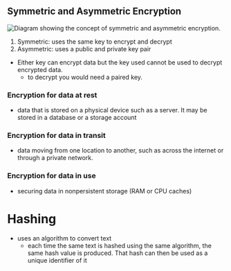 ## Symmetric and Asymmetric Encryption
![Diagram showing the concept of symmetric and asymmetric encryption.](https://learn.microsoft.com/en-us/training/wwl-sci/describe-security-concepts-methodologies/media/6-encryption.png)
1. Symmetric: uses the same key to encrypt and decrypt
2. Asymmetric: uses a public and private key pair
- Either key can encrypt data but the key used cannot be used to decrypt encrypted data.
	- to decrypt you would need a paired key.
### Encryption for data at rest
- data that is stored on a physical device such as a server. It may be stored in a database or a storage account
### Encryption for data in transit
- data moving from one location to another, such as across the internet or through a private network.
### Encryption for data in use
- securing data in nonpersistent storage (RAM or CPU caches)

# Hashing
- uses an algorithm to convert text
	- each time the same text is hashed using the same algorithm, the same hash value is produced. That hash can then be used as a unique identifier of it